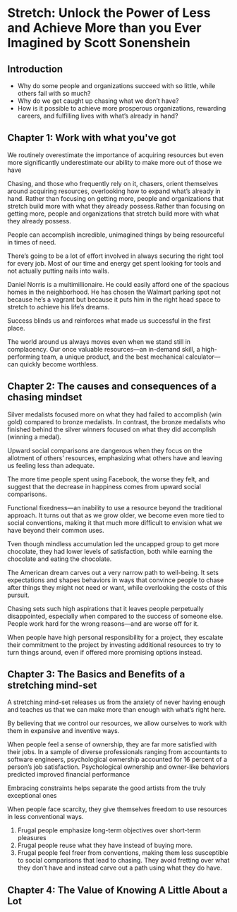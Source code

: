 # Stretch: Unlock the Power of Less and Achieve More than you Ever Imagined by Scott Sonenshein

## Introduction

* Why do some people and organizations succeed with so little, while others fail with so much?
* Why do we get caught up chasing what we don’t have?
* How is it possible to achieve more prosperous organizations, rewarding careers, and fulfilling lives with what’s already in hand?

## Chapter 1: Work with what you've got

We routinely overestimate the importance of acquiring resources but even more significantly underestimate our ability to make more out of those we have

Chasing, and those who frequently rely on it, chasers, orient themselves around acquiring resources, overlooking how to expand what’s already in hand. Rather than focusing on getting more, people and organizations that stretch build more with what they already possess.Rather than focusing on getting more, people and organizations that stretch build more with what they already possess.

People can accomplish incredible, unimagined things by being resourceful in times of need.

There’s going to be a lot of effort involved in always securing the right tool for every job. Most of our time and energy get spent looking for tools and not actually putting nails into walls.

Daniel Norris is a multimillionaire. He could easily afford one of the spacious homes in the neighborhood. He has chosen the Walmart parking spot not because he’s a vagrant but because it puts him in the right head space to stretch to achieve his life’s dreams. 

Success blinds us and reinforces what made us successful in the first place. 

The world around us always moves even when we stand still in complacency. Our once valuable resources—an in-demand skill, a high-performing team, a unique product, and the best mechanical calculator—can quickly become worthless.
 
## Chapter 2: The causes and consequences of a chasing mindset

Silver medalists focused more on what they had failed to accomplish (win gold) compared to bronze medalists. In contrast, the bronze medalists who finished behind the silver winners focused on what they did accomplish (winning a medal).

Upward social comparisons are dangerous when they focus on the allotment of others’ resources, emphasizing what others have and leaving us feeling less than adequate.

The more time people spent using Facebook, the worse they felt, and suggest that the decrease in happiness comes from upward social comparisons.

Functional fixedness—an inability to use a resource beyond the traditional approach. It turns out that as we grow older, we become even more tied to social conventions, making it that much more difficult to envision what we have beyond their common uses.
 
Tven though mindless accumulation led the uncapped group to get more chocolate, they had lower levels of satisfaction, both while earning the chocolate and eating the chocolate.

The American dream carves out a very narrow path to well-being. It sets expectations and shapes behaviors in ways that convince people to chase after things they might not need or want, while overlooking the costs of this pursuit.

Chasing sets such high aspirations that it leaves people perpetually disappointed, especially when compared to the success of someone else. People work hard for the wrong reasons—and are worse off for it.

When people have high personal responsibility for a project, they escalate their commitment to the project by investing additional resources to try to turn things around, even if offered more promising options instead.

## Chapter 3: The Basics and Benefits of a stretching mind-set

A stretching mind-set releases us from the anxiety of never having enough and teaches us that we can make more than enough with what’s right here.

By believing that we control our resources, we allow ourselves to work with them in expansive and inventive ways.

When people feel a sense of ownership, they are far more satisfied with their jobs. In a sample of diverse professionals ranging from accountants to software engineers, psychological ownership accounted for 16 percent of a person’s job satisfaction. Psychological ownership and owner-like behaviors predicted improved financial performance  

Embracing constraints helps separate the good artists from the truly exceptional ones

When people face scarcity, they give themselves freedom to use resources in less conventional ways.


1. Frugal people emphasize long-term objectives over short-term pleasures
2. Frugal people reuse what they have instead of buying more.
3. Frugal people feel freer from conventions, making them less susceptible to social comparisons that lead to chasing. They avoid fretting over what they don’t have and instead carve out a path using what they do have.


## Chapter 4: The Value of Knowing A Little About a Lot
